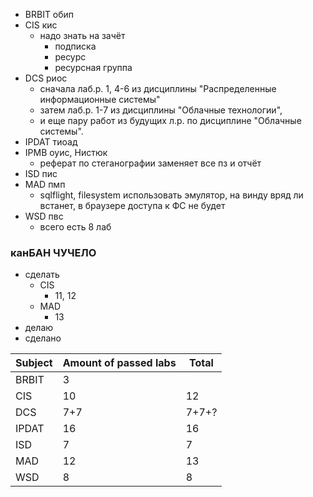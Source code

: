- BRBIT обип
- CIS кис
	- надо знать на зачёт
		- подписка
		- ресурс
		- ресурсная группа
- DCS риос
	- сначала лаб.р. 1, 4-6 из дисциплины "Распределенные информационные системы"
	- затем лаб.р. 1-7 из дисциплины "Облачные технологии",
	- и еще пару работ из будущих л.р. по дисциплине "Облачные системы".
- IPDAT тиоад
- IPMB оуис, Нистюк
	- реферат по стеганографии заменяет все пз и отчёт
- ISD пис
- MAD пмп
	- sqlflight, filesystem использовать эмулятор, на винду вряд ли встанет, в браузере доступа к ФС не будет
- WSD пвс
	- всего есть 8 лаб
### канБАН ЧУЧЕЛО
- сделать
	- CIS
		- 11, 12
	- MAD
		- 13
- делаю
- сделано

| Subject | Amount of passed labs | Total |
| ------- | --------------------- | ----- |
| BRBIT   | 3                     |       |
| CIS     | 10                    | 12    |
| DCS     | 7+7                   | 7+7+? |
| IPDAT   | 16                    | 16    |
| ISD     | 7                     | 7     |
| MAD     | 12                    | 13    |
| WSD     | 8                     | 8     |
